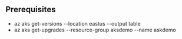 

## Prerequisites
- az aks get-versions --location eastus --output table
- az aks get-upgrades --resource-group aksdemo --name askdemo 
